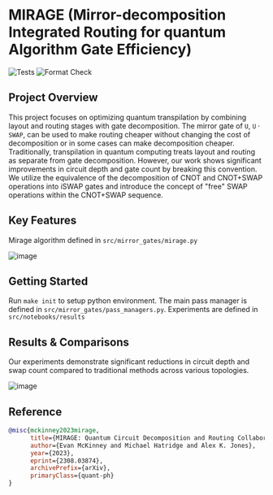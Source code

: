 # MIRAGE (Mirror-decomposition Integrated Routing for quantum Algorithm Gate Efficiency)
![Tests](https://github.com/Pitt-JonesLab/mirror-gates/actions/workflows/tests.yml/badge.svg?branch=main)
![Format Check](https://github.com/Pitt-JonesLab/mirror-gates/actions/workflows/format-check.yml/badge.svg?branch=main)

## Project Overview

This project focuses on optimizing quantum transpilation by combining layout and routing stages with gate decomposition. The mirror gate of $\texttt{U}$, $\texttt{U} \cdot \texttt{SWAP}$, can be used to make routing cheaper without changing the cost of decomposition or in some cases can make decomposition cheaper. Traditionally, transpilation in quantum computing treats layout and routing as separate from gate decomposition. However, our work shows significant improvements in circuit depth and gate count by breaking this convention. We utilize the equivalence of the decomposition of CNOT and CNOT+SWAP operations into iSWAP gates and introduce the concept of "free" SWAP operations within the CNOT+SWAP sequence.

## Key Features

Mirage algorithm defined in `src/mirror_gates/mirage.py`

![image](https://github.com/Pitt-JonesLab/mirror-gates/assets/47376937/08408089-561a-4799-9904-a2637d829edd)

## Getting Started

Run `make init` to setup python environment. The main pass manager is defined in `src/mirror_gates/pass_managers.py`. Experiments are defined in `src/notebooks/results`

## Results & Comparisons

Our experiments demonstrate significant reductions in circuit depth and swap count compared to traditional methods across various topologies.

![image](https://github.com/Pitt-JonesLab/mirror-gates/assets/47376937/81653cab-24c1-4170-ac5a-438c94d2bab3)

## Reference

```bibtex
@misc{mckinney2023mirage,
      title={MIRAGE: Quantum Circuit Decomposition and Routing Collaborative Design using Mirror Gates}, 
      author={Evan McKinney and Michael Hatridge and Alex K. Jones},
      year={2023},
      eprint={2308.03874},
      archivePrefix={arXiv},
      primaryClass={quant-ph}
}
```
